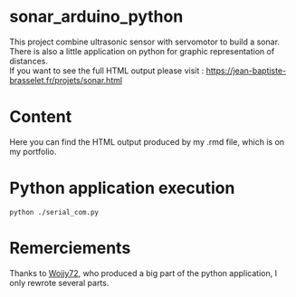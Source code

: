 # sonar_arduino_python
This project combine ultrasonic sensor with servomotor to build a sonar.    
There is also a little application on python for graphic representation of distances.  
If you want to see the full HTML output please visit : https://jean-baptiste-brasselet.fr/projets/sonar.html

# Content 
Here you can find the HTML output produced by my .rmd file, which is on my portfolio. 

# Python application execution
```
python ./serial_com.py
```
# Remerciements
Thanks to [Wojjy72](https://github.com/Wojjy72), who produced a big part of the python application, I only rewrote several parts.
